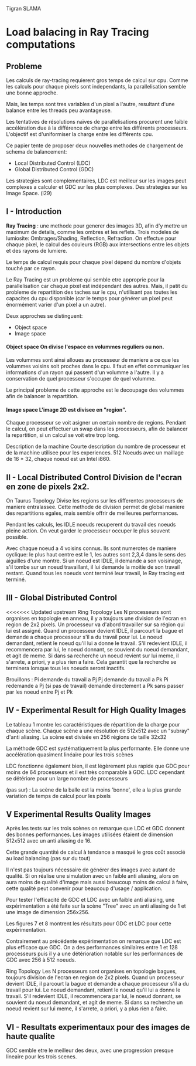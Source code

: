 Tigran SLAMA 


# Load balacing in Ray Tracing computations


## Probleme

Les calculs de ray-tracing requierent gros temps de calcul sur cpu. Comme les
calculs pour chaque pixels sont independants, la parallelisation semble une
bonne approche.

Mais, les temps sont tres variables d'un pixel a l'autre, resultant d'une
balance entre les threads peu avantageuse.

Les tentatives de résolutions naïves de parallelisations procurent une faible accélération due à la différence de 
charge entre les différents processeurs.
L'objectif est d'uniformiser la charge entre les différents cpu.

Ce papier tente de proposer deux nouvelles methodes de chargement de schema de
balancement:
 - Local Distributed Control (LDC)
 - Global Distributed Control (GDC)

Les strategies sont complementaires, LDC est meilleur sur les images peut
complexes a calculer et GDC sur les plus complexes. Des strategies sur les
Image Space. (l29)

## I - Introduction

**Ray Tracing** : une methode pour generer des images 3D, afin d'y mettre un
maximum de details, comme les ombres et les reflets. Trois modeles de
lumiosite: Ombrages/Shading, Reflection, Refraction. On effectue pour chaque
pixel, le calcul des couleurs (RGB) aux intersections entre les objets et des
rayons de lumiere.

Le temps de calcul requis pour chaque pixel dépend du nombre d'objets touché
par ce rayon.

Le Ray Tracing est un probleme qui semble etre approprie pour la
parallelisation car chaque pixel est indépendant des autres. Mais, il patit du probleme de repartition des taches sur le
cpu, n'utilisant pas toutes les capacites du cpu disponible (car le temps pour générer un pixel 
peut énormément varier d'un pixel a un autre).

Deux approches se distinguent: 
 - Object space 
 - Image space 
 
#### Object space On divise l'espace en volummes reguliers ou non. 

Les volummes sont ainsi alloues au processeur de maniere a ce que les volummes
voisins soit proches dans le cpu. Il faut en effet communiquer les informations
d'un rayon qui passent d'un volumme a l'autre. Il y a conservation de quel
processeur s'occuper de quel volumme. 

Le principal probleme de cette approche est le decoupage des volummes afin de
balancer la repartition. 

#### Image space L'image 2D est divisee en "region".

Chaque processeur se voit asigner un certain nombre de regions. Pendant le
calcul, on peut effectuer un swap dans les processeurs, afin de balancer la
repartition, si un calcul se voit etre trop long.


Description de la machine Courte description du nombre de processeur et de
la machine utilisee pour les experiences.
512 Noeuds avec un maillage de 16 * 32, chaque noeud est un Intel i860.


## II - Local Distributed Control Division de l'ecran en zone de pixels 2x2.

On Taurus Topology
Divise les regions sur les differentes processeurs de maniere entralassee.
Cette methode de division permet de global maniere des repartitions egales,
mais semble offrir de meilleures performances.

Pendant les calculs, les IDLE noeuds recuperent du travail des noeuds pleine
action. On veut garder le processeur occuper le plus souvent possible.

Avec chaque noeud a 4 voisins connus. Ils sont numerotes de maniere cyclique:
le plus haut centre est le 1, les autres sont 2,3,4 dans le sens des aiguilles
d'une montre. Si un noeud est IDLE, il demande a son voisinage, s'il tombe sur
un noeud travaillant, il lui demande la moitie de son travail restant.
Quand tous les noeuds vont terminé leur travail, le Ray tracing est terminé. 
 
## III - Global Distributed Control
<<<<<<< Updated upstream
 Ring Topology
 Les N processeurs sont organises en topologie en anneau, il y a toujours une division de
 l'ecran en region de 2x2 pixels.
 Un processeur va d'abord travailler sur sa région qui lui est assigné. 
Quand un processeur devient IDLE, il parcourt
 la bague et demande a chaque processeur s'il a du travail pour lui. Le noeud
 demandant, retient le noeud qu'il lui a donne le travail. S'il redevient IDLE,
 il recommencera par lui, le noeud donnant, se souvient du noeud demandant, et
 agit de meme. Si dans sa recherche un noeud revient sur lui meme, il s'arrete,
 a priori, y a plus rien a faire.
 Cela garantit que la recherche se terminera lorsque tous les noeuds seront inactifs.

Brouillons :
 Pi demande du travail a Pj
 Pj demande du travail a Pk
 Pi redemande a Pj (si pas de travail) demande directement a Pk sans passer par les noeud entre Pj et Pk

## IV - Experimental Result for High Quality Images

Le tableau 1 montre les caractéristiques de répartition de la charge pour chaque scène.
Chaque scène a une résolution de 512x512 avec un "subray" d'anti aliasing.
La scène est divisée en 256 régions de taille 32x32

La méthode GDC est systématiquement la plus performante.
Elle donne une accélération quasiment linéaire pour les trois scènes

LDC fonctionne également bien, il est légèrement plus rapide que GDC pour moins de 64 processeurs 
et il est très comparable à GDC.
LDC cependant se détériore pour un large nombre de processeurs

(pas sur) : La scène de la balle est la moins 'bonne', elle a la plus grande variation de temps 
de calcul pour les pixels


## V Experimental Results Quality Images

Après les tests sur les trois scènes on remarque que LDC et GDC donnent des bonnes performances.
Les images utilisées étaient de dimension 512x512 avec un anti aliasing de 16.

Cette grande quantité de calcul à tendance a masqué le gros coût associé au load balancing (pas sur du tout)

Il n'est pas toujours nécessaire de générer des images avec autant de qualité.
Si on réalise une simulation avec un faible anti aliasing, alors on aura moins de qualité d'image mais aussi 
beaucoup moins de calcul à faire, cette qualité peut convenir pour beaucoup d'usage / application.

Pour tester l'efficacité de GDC et LDC avec un faible anti aliasing, une expérimentation a été faite sur la 
scène "Tree" avec un anti aliasing de 1 et une image de dimension 256x256.

Les figures 7 et 8 montrent les résultats pour GDC et LDC pour cette expérimentation.

Contrairement au précédente expérimentation on remarque que LDC est plus efficace que GDC.
On a des performances similaires entre 1 et 128 processeurs puis il y a une détérioration notable sur
les performances de GDC avec 256 à 512 noeuds.

Ring Topology
Les N processeurs sont organises en topologie bagues, toujours division de
l'ecran en region de 2x2 pixels. Quand un processeur devient IDLE, il parcourt
la bague et demande a chaque processeur s'il a du travail pour lui. Le noeud
demandant, retient le noeud qu'il lui a donne le travail. S'il redevient IDLE,
il recommencera par lui, le noeud donnant, se souvient du noeud demandant, et
agit de meme. Si dans sa recherche un noeud revient sur lui meme, il s'arrete,
a priori, y a plus rien a faire.

## VI - Resultats experimentaux pour des images de haute qualite

GDC semble etre le meilleur des deux, avec une progression presque lineaire
pour les trois scenes. 

